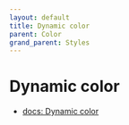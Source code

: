 ```yaml
---
layout: default
title: Dynamic color
parent: Color
grand_parent: Styles
---
```


# Dynamic color

- [docs: Dynamic color](https://m3.material.io/styles/color/dynamic-color/overview)



